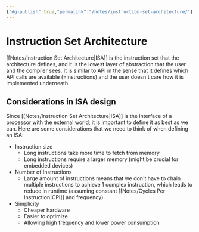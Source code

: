 ```yaml
---
{"dg-publish":true,"permalink":"/notes/instruction-set-architecture/"}
---
```




# Instruction Set Architecture
[[Notes/Instruction Set Architecture\|ISA]] is the instruction set that the architecture defines, and it is the lowest layer of abstraction that the user and the compiler sees. It is similar to API in the sense that it defines which API calls are available (=instructions) and the user doesn't care how it is implemented underneath.

## Considerations in ISA design
Since [[Notes/Instruction Set Architecture\|ISA]] is the interface of a processor with the external world, it is important to define it as best as we can.
Here are some considerations that we need to think of when defining an ISA:
- Instruction size
	- Long instructions take more time to fetch from memory
	- Long instructions require a larger memory (might be crucial for embedded devices)
- Number of Instructions
	- Large amount of instructions means that we don't have to chain multiple instructions to achieve 1 complex instruction, which leads to reduce in runtime (assuming constant [[Notes/Cycles Per Instruction\|CPI]] and frequency).
- Simplicity
	- Cheaper hardware
	- Easier to optimize
	- Allowing high frequency and lower power consumption
